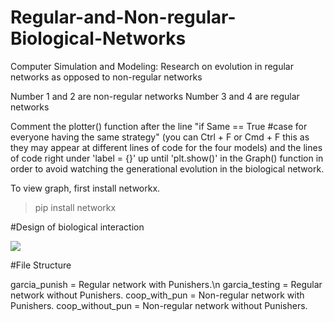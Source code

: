 # Regular-and-Non-regular-Biological-Networks
Computer Simulation and Modeling: Research on evolution in regular networks as opposed to non-regular networks

Number 1 and 2 are non-regular networks
Number 3 and 4 are regular networks

Comment the plotter() function after the line "if Same == True #case for everyone having the same strategy" (you can Ctrl + F or Cmd + F this as they may appear at different lines of code for the four models) and the lines of code right under 'label = {}' up until 'plt.show()' in the Graph() function in order to avoid watching the generational evolution in the biological network. 

To view graph, first install networkx.

> pip install networkx

#Design of biological interaction


<img src="https://media.springernature.com/m685/springer-static/image/art%3A10.1038%2Fs41598-017-17481-0/MediaObjects/41598_2017_17481_Fig1_HTML.jpg"/>


#File Structure

garcia_punish = Regular network with Punishers.\n
garcia_testing = Regular network without Punishers.
coop_with_pun = Non-regular network with Punishers.
coop_without_pun = Non-regular network without Punishers.
